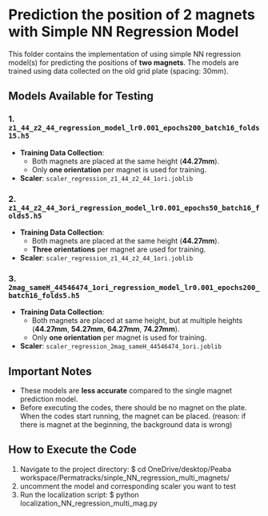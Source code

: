 # Prediction the position of 2 magnets with Simple NN Regression Model

This folder contains the implementation of using simple NN regression model(s) for predicting the positions of **two magnets**. The models are trained using data collected on the old grid plate (spacing: 30mm).

## Models Available for Testing

### 1. `z1_44_z2_44_regression_model_lr0.001_epochs200_batch16_folds15.h5`
- **Training Data Collection**: 
  - Both magnets are placed at the same height (**44.27mm**).
  - Only **one orientation** per magnet is used for training.
- **Scaler**: `scaler_regression_z1_44_z2_44_1ori.joblib`

### 2. `z1_44_z2_44_3ori_regression_model_lr0.001_epochs50_batch16_folds5.h5`
- **Training Data Collection**: 
  - Both magnets are placed at the same height (**44.27mm**).
  - **Three orientations** per magnet are used for training.
- **Scaler**: `scaler_regression_z1_44_z2_44_1ori.joblib`

### 3. `2mag_sameH_44546474_1ori_regression_model_lr0.001_epochs200_batch16_folds5.h5`
- **Training Data Collection**:
  - Both magnets are placed at same height, but at multiple heights (**44.27mm**, **54.27mm**, **64.27mm**, **74.27mm**).
  - Only **one orientation** per magnet is used for training.
- **Scaler**: `scaler_regression_2mag_sameH_44546474_1ori.joblib`

## Important Notes
- These models are **less accurate** compared to the single magnet prediction model.
- Before executing the codes, there should be no magnet on the plate. When the codes start running, the magnet can be placed. (reason: if there is magnet at the beginning, the background data is wrong)

## How to Execute the Code

1. Navigate to the project directory:
   $ cd OneDrive/desktop/Peaba workspace/Permatracks/sinple_NN_regression_multi_magnets/
2. uncomment the model and corresponding scaler you want to test
3. Run the localization script:
   $ python localization_NN_regression_multi_mag.py


